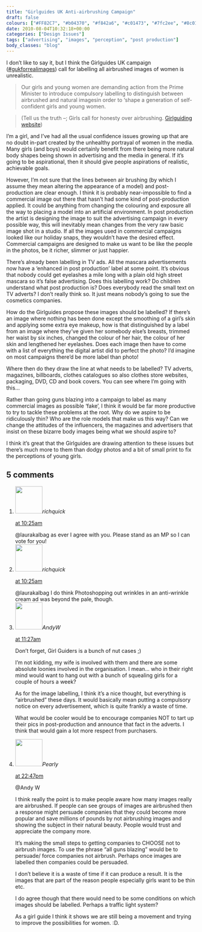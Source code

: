 ```yaml
---
title: "Girlguides UK Anti-airbrushing Campaign"
draft: false
colours: ["#FF82C7", "#b04370", "#f842a6", "#c01473", "#7fc2ee", "#8c014d", "#4698ce"]
date: 2010-08-04T10:32:18+00:00
categories: ["Design Issues"]
tags: ["advertising", "images", "perception", "post production"]
body_classes: "blog"
---
```


I don’t like to say it, but I think the Girlguides UK campaign ([#](http://twitter.com/#search?q=%23gukforrealimages "hashtag search on Twitter")[gukforrealimages](http://twitter.com/#search?q=%23gukforrealimages "hashtag search on Twitter")) call for labelling all airbrushed images of women is unrealistic.

> Our girls and young women are demanding action from the Prime Minister to introduce compulsory labelling to distinguish between airbrushed and natural imagesin order to ‘shape a generation of self-confident girls and young women.

> (Tell us the truth –; Girls call for honesty over airbrushing. [Girlguiding website](http://www.girlguiding.org.uk/system_pages/small_navigation/latest_news/tell_us_the_truth.aspx))

I’m a girl, and I’ve had all the usual confidence issues growing up that are no doubt in-part created by the unhealthy portrayal of women in the media. Many girls (and boys) would certainly benefit from there being more natural body shapes being shown in advertising and the media in general. If it’s going to be aspirational, then it should give people aspirations of realistic, achievable goals.

However, I’m not sure that the lines between air brushing (by which I assume they mean altering the appearance of a model) and post-production are clear enough. I think it is probably near-impossible to find a commercial image out there that hasn’t had some kind of post-production applied. It could be anything from changing the colouring and exposure all the way to placing a model into an artificial environment. In post production the artist is designing the image to suit the advertising campaign in every possible way, this will inevitably mean changes from the very raw basic image shot in a studio. If all the images used in commercial campaigns looked like our holiday snaps, they wouldn’t have the desired effect. Commercial campaigns are designed to make us want to be like the people in the photos, be it richer, slimmer or just happier.

There’s already been labelling in TV ads. All the mascara advertisements now have a ‘enhanced in post production’ label at some point. It’s obvious that nobody could get eyelashes a mile long with a plain old high street mascara so it’s false advertising. Does this labelling work? Do children understand what post production is? Does everybody read the small text on TV adverts? I don’t really think so. It just means nobody’s going to sue the cosmetics companies.

How do the Girlguides propose these images should be labelled? If there’s an image where nothing has been done except the smoothing of a girl’s skin and applying some extra eye makeup, how is that distinguished by a label from an image where they’ve given her somebody else’s breasts, trimmed her waist by six inches, changed the colour of her hair, the colour of her skin and lengthened her eyelashes. Does each image then have to come with a list of everything the digital artist did to perfect the photo? I’d imagine on most campaigns there’d be more label than photo!

Where then do they draw the line at what needs to be labelled? TV adverts, magazines, billboards, clothes catalogues so also clothes store websites, packaging, DVD, CD and book covers. You can see where I’m going with this…

Rather than going guns blazing into a campaign to label as many commercial images as possible ‘fake’, I think it would be far more productive to try to tackle these problems at the root. Why do we aspire to be ridiculously thin? Who are the role models that make us this way? Can we change the attitudes of the influencers, the magazines and advertisers that insist on these bizarre body images being what we should aspire to?

I think it’s great that the Girlguides are drawing attention to these issues but there’s much more to them than dodgy photos and a bit of small print to fix the perceptions of young girls.

## 5 comments

<ol class="commentlist">
	<li class="comment even thread-even depth-1" id="li-comment-36">
			<div class="comment-author vcard">
			<img alt='' src='https://secure.gravatar.com/avatar/d281a23b55db2b3d1d6b0be43791bf6b?s=72&amp;d=mm&amp;r=g' srcset='https://secure.gravatar.com/avatar/d281a23b55db2b3d1d6b0be43791bf6b?s=144&amp;d=mm&amp;r=g 2x' class='avatar avatar-72 photo' height='72' width='72' /><cite class="fn">richquick</cite>
				<aside class="comment-meta commentmetadata"><p><a href="#comment-36"><time datetime="2010-08-04T10:25:17+00:00" pubdate class="published">
		 at <span class="hours">10:25am</span></time></a></p>
	</aside>
	</div>
	<div class="comment-entry">
		@laurakalbag as ever I agree with you. Please stand as an MP so I can vote for you!
	</div>
</li>
	<li class="comment odd alt thread-odd thread-alt depth-1" id="li-comment-37">
			<div class="comment-author vcard">
			<img alt='' src='https://secure.gravatar.com/avatar/d281a23b55db2b3d1d6b0be43791bf6b?s=72&amp;d=mm&amp;r=g' srcset='https://secure.gravatar.com/avatar/d281a23b55db2b3d1d6b0be43791bf6b?s=144&amp;d=mm&amp;r=g 2x' class='avatar avatar-72 photo' height='72' width='72' /><cite class="fn">richquick</cite>
				<aside class="comment-meta commentmetadata"><p><a href="#comment-37"><time datetime="2010-08-04T10:25:47+00:00" pubdate class="published">
		 at <span class="hours">10:25am</span></time></a></p>
	</aside>
	</div>
	<div class="comment-entry">
		@laurakalbag I do think Photoshopping out wrinkles in an anti-wrinkle cream ad was beyond the pale, though.
	</div>
</li>
	<li class="comment even thread-even depth-1" id="li-comment-35">
			<div class="comment-author vcard">
			<img alt='' src='https://secure.gravatar.com/avatar/5d2ba25cc379899a37b46acae43f6ddc?s=72&amp;d=mm&amp;r=g' srcset='https://secure.gravatar.com/avatar/5d2ba25cc379899a37b46acae43f6ddc?s=144&amp;d=mm&amp;r=g 2x' class='avatar avatar-72 photo' height='72' width='72' /><cite class="fn">AndyW</cite>
				<aside class="comment-meta commentmetadata"><p><a href="#comment-35"><time datetime="2010-08-04T11:27:08+00:00" pubdate class="published">
		 at <span class="hours">11:27am</span></time></a></p>
	</aside>
	</div>
	<div class="comment-entry">
		Don’t forget, Girl Guiders is a bunch of nut cases ;)

I’m not kidding, my wife is involved with them and there are some absolute loonies involved in the organisation. I mean&#8230; who in their right mind would want to hang out with a bunch of squealing girls for a couple of hours a week?

As for the image labelling, I think it’s a nice thought, but everything is “airbrushed” these days. It would basically mean putting a compulsory notice on every advertisement, which is quite frankly a waste of time.

What would be cooler would be to encourage companies NOT to tart up their pics in post-production and announce that fact in the adverts. I think that would gain a lot more respect from purchasers.
	</div>
</li>
	<li class="comment odd alt thread-odd thread-alt depth-1" id="li-comment-39">
			<div class="comment-author vcard">
			<img alt='' src='https://secure.gravatar.com/avatar/69e3906339fed4cd6d8790e0b2a42d6d?s=72&amp;d=mm&amp;r=g' srcset='https://secure.gravatar.com/avatar/69e3906339fed4cd6d8790e0b2a42d6d?s=144&amp;d=mm&amp;r=g 2x' class='avatar avatar-72 photo' height='72' width='72' /><cite class="fn">Pearly</cite>
				<aside class="comment-meta commentmetadata"><p><a href="#comment-39"><time datetime="2010-12-19T22:47:30+00:00" pubdate class="published">
		 at <span class="hours">22:47pm</span></time></a></p>
	</aside>
	</div>
	<div class="comment-entry">
		@Andy W

I think really the point is to make people aware how many images really are airbrushed. If people can see groups of images are airbrushed then a response might persuade companies that they could become more popular and save millions of pounds by not airbrushing images and showing the subject in their natural beauty. People would trust and appreciate the company more.

It’s making the small steps to getting companies to CHOOSE not to airbrush images. To use the phrase “all guns blazing” would be to persuade/ force companies not airbrush. Perhaps once images are labelled then companies could be persuaded.

<p>I don’t believe it is a waste of time if it can produce a result. It is the images that are part of the reason people especially girls want to be thin etc.

I do agree though that there would need to be some conditions on which images should be labelled. Perhaps a traffic light system?</p>
As a girl guide I think it shows we are still being a movement and trying to improve the possibilities for women. :D.
	</div>
</li>
</ol>
